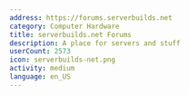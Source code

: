```yaml
---
address: https://forums.serverbuilds.net
category: Computer Hardware
title: serverbuilds.net Forums
description: A place for servers and stuff
userCount: 2573
icon: serverbuilds-net.png
activity: medium
language: en_US
---
```

